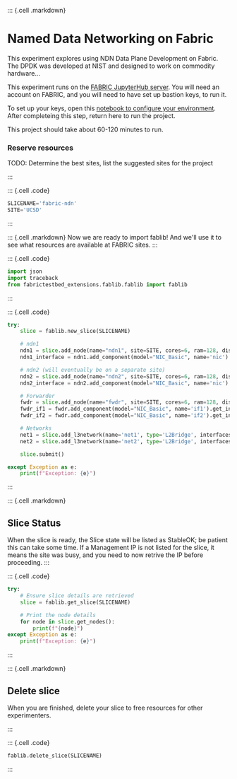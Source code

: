 ::: {.cell .markdown}

#  Named Data Networking on Fabric

This experiment explores using NDN Data Plane Development on Fabric.  The DPDK was developed at NIST and designed to work on commodity hardware...

This experiment runs on the [FABRIC JupyterHub server](https://jupyter.fabric-testbed.net/). You will need an account on FABRIC, and you will need to have set up bastion keys, to run it.

To set up your keys, open this [notebook to configure your environment](fabric-ndn/configure_environment.ipynb).  After completeing this step, return here to run the project.


This project should take about 60-120 minutes to run.



### Reserve resources
TODO: Determine the best sites, list the suggested sites for the project

:::

::: {.cell .code}

```python
SLICENAME='fabric-ndn'
SITE='UCSD'
```

:::

::: {.cell .markdown}
Now we are ready to import fablib! And we'll use it to see what resources are available at FABRIC sites.
:::


::: {.cell .code}

```python
import json
import traceback
from fabrictestbed_extensions.fablib.fablib import fablib
```
:::

::: {.cell .code}

```python
try:
    slice = fablib.new_slice(SLICENAME)

    # ndn1
    ndn1 = slice.add_node(name="ndn1", site=SITE, cores=6, ram=128, disk=100, image='default_ubuntu_20')
    ndn1_interface = ndn1.add_component(model="NIC_Basic", name='nic').get_interfaces()[0]

    # ndn2 (will eventually be on a separate site)
    ndn2 = slice.add_node(name="ndn2", site=SITE, cores=6, ram=128, disk=100,image='default_ubuntu_20')
    ndn2_interface = ndn2.add_component(model="NIC_Basic", name='nic').get_interfaces()[0]

    # Forwarder
    fwdr = slice.add_node(name="fwdr", site=SITE, cores=6, ram=128, disk=100, image='default_ubuntu_20')
    fwdr_if1 = fwdr.add_component(model="NIC_Basic", name='if1').get_interfaces()[0]
    fwdr_if2 = fwdr.add_component(model="NIC_Basic", name='if2').get_interfaces()[0]

    # Networks
    net1 = slice.add_l3network(name='net1', type='L2Bridge', interfaces=[ndn1_interface,fwdr_if1])
    net2 = slice.add_l3network(name='net2', type='L2Bridge', interfaces=[ndn2_interface,fwdr_if2])

    slice.submit()

except Exception as e:
    print(f"Exception: {e}")
```
:::

::: {.cell .markdown}
## Slice Status
When the slice is ready, the Slice state will be listed as StableOK; be patient this can take some time.  If a Management IP is not listed for the slice, it means the site was busy, and you need to now retrive the IP before proceeding.
:::

::: {.cell .code}

```python
try:
    # Ensure slice details are retrieved
    slice = fablib.get_slice(SLICENAME)

    # Print the node details
    for node in slice.get_nodes():
        print(f"{node}")
except Exception as e:
    print(f"Exception: {e}")
```
:::


::: {.cell .markdown}

## Delete slice
When you are finished, delete your slice to free resources for other experimenters.

:::


::: {.cell .code}

```python
fablib.delete_slice(SLICENAME)
```

:::